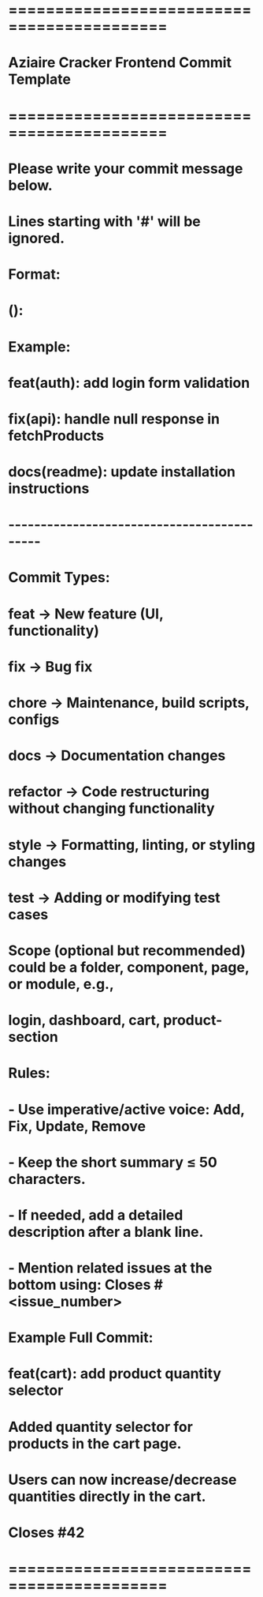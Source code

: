 # ===========================================
# Aziaire Cracker Frontend Commit Template
# ===========================================
#
# Please write your commit message below.
# Lines starting with '#' will be ignored.
#
# Format:
# <type>(<scope>): <short summary>
#
# Example:
# feat(auth): add login form validation
# fix(api): handle null response in fetchProducts
# docs(readme): update installation instructions
#
# -------------------------------------------
# Commit Types:
# feat     -> New feature (UI, functionality)
# fix      -> Bug fix
# chore    -> Maintenance, build scripts, configs
# docs     -> Documentation changes
# refactor -> Code restructuring without changing functionality
# style    -> Formatting, linting, or styling changes
# test     -> Adding or modifying test cases
#
# Scope (optional but recommended) could be a folder, component, page, or module, e.g.,
# login, dashboard, cart, product-section
#
# Rules:
# - Use **imperative/active voice**: Add, Fix, Update, Remove
# - Keep the **short summary ≤ 50 characters**.
# - If needed, add a detailed description after a blank line.
# - Mention related issues at the bottom using: Closes #<issue_number>
#
# Example Full Commit:
#
# feat(cart): add product quantity selector
#
# Added quantity selector for products in the cart page.
# Users can now increase/decrease quantities directly in the cart.
#
# Closes #42
#
# ===========================================